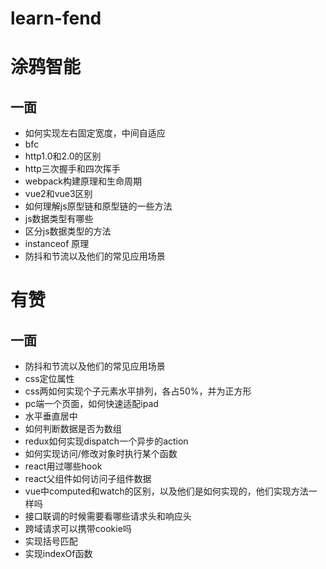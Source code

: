 # learn-fend

# 涂鸦智能

## 一面

* 如何实现左右固定宽度，中间自适应
* bfc
* http1.0和2.0的区别
* http三次握手和四次挥手
* webpack构建原理和生命周期
* vue2和vue3区别
* 如何理解js原型链和原型链的一些方法
* js数据类型有哪些
* 区分js数据类型的方法
* instanceof 原理
* 防抖和节流以及他们的常见应用场景

# 有赞

## 一面

* 防抖和节流以及他们的常见应用场景
* css定位属性
* css两如何实现个子元素水平排列，各占50%，并为正方形
* pc端一个页面，如何快速适配ipad
* 水平垂直居中
* 如何判断数据是否为数组
* redux如何实现dispatch一个异步的action
* 如何实现访问/修改对象时执行某个函数
* react用过哪些hook
* react父组件如何访问子组件数据
* vue中computed和watch的区别，以及他们是如何实现的，他们实现方法一样吗
* 接口联调的时候需要看哪些请求头和响应头
* 跨域请求可以携带cookie吗
* 实现括号匹配
* 实现indexOf函数